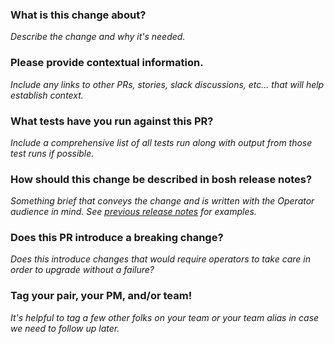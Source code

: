 ### What is this change about?

_Describe the change and why it's needed._

### Please provide contextual information.

_Include any links to other PRs, stories, slack discussions, etc... that will help establish context._

### What tests have you run against this PR?

_Include a comprehensive list of all tests run along with output from those
test runs if possible._


### How should this change be described in bosh release notes?

_Something brief that conveys the change and is written with the Operator audience in mind.
See [previous release notes](https://github.com/cloudfoundry/bosh/releases) for examples._


### Does this PR introduce a breaking change?

_Does this introduce changes that would require operators to take care in order to upgrade without a failure?_

### Tag your pair, your PM, and/or team!
_It's helpful to tag a few other folks on your team or your team alias in case we need to follow up later._
